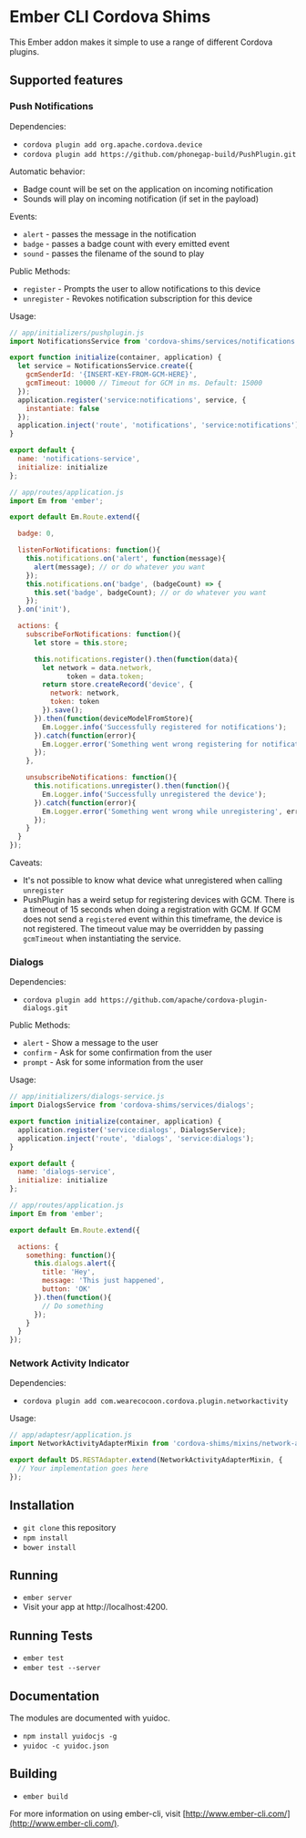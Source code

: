 # Ember CLI Cordova Shims

This Ember addon makes it simple to use a range of different Cordova plugins.

## Supported features

### Push Notifications

Dependencies:

* `cordova plugin add org.apache.cordova.device`
* `cordova plugin add https://github.com/phonegap-build/PushPlugin.git`

Automatic behavior:

* Badge count will be set on the application on incoming notification
* Sounds will play on incoming notification (if set in the payload)

Events:

* `alert` - passes the message in the notification
* `badge` - passes a badge count with every emitted event
* `sound` - passes the filename of the sound to play

Public Methods:

* `register` - Prompts the user to allow notifications to this device
* `unregister` - Revokes notification subscription for this device

Usage:

```javascript
// app/initializers/pushplugin.js
import NotificationsService from 'cordova-shims/services/notifications';

export function initialize(container, application) {
  let service = NotificationsService.create({
    gcmSenderId: '{INSERT-KEY-FROM-GCM-HERE}',
    gcmTimeout: 10000 // Timeout for GCM in ms. Default: 15000
  });
  application.register('service:notifications', service, {
    instantiate: false
  });
  application.inject('route', 'notifications', 'service:notifications');
}

export default {
  name: 'notifications-service',
  initialize: initialize
};
```

```javascript
// app/routes/application.js
import Em from 'ember';

export default Em.Route.extend({

  badge: 0,

  listenForNotifications: function(){
    this.notifications.on('alert', function(message){
      alert(message); // or do whatever you want
    });
    this.notifications.on('badge', (badgeCount) => {
      this.set('badge', badgeCount); // or do whatever you want
    });
  }.on('init'),

  actions: {
    subscribeForNotifications: function(){
      let store = this.store;

      this.notifications.register().then(function(data){
        let network = data.network,
              token = data.token;
        return store.createRecord('device', {
          network: network,
          token: token
        }).save();
      }).then(function(deviceModelFromStore){
        Em.Logger.info('Successfully registered for notifications');
      }).catch(function(error){
        Em.Logger.error('Something went wrong registering for notifications', error);
      });
    },

    unsubscribeNotifications: function(){
      this.notifications.unregister().then(function(){
        Em.Logger.info('Successfully unregistered the device');
      }).catch(function(error){
        Em.Logger.error('Something went wrong while unregistering', error);
      });
    }
  }
});
```

Caveats:

* It's not possible to know what device what unregistered when calling `unregister`
* PushPlugin has a weird setup for registering devices with GCM. There is a timeout
of 15 seconds when doing a registration with GCM. If GCM does not send a `registered`
event within this timeframe, the device is not registered. The timeout value may be
overridden by passing `gcmTimeout` when instantiating the service.

### Dialogs

Dependencies:

* `cordova plugin add https://github.com/apache/cordova-plugin-dialogs.git`

Public Methods:

* `alert` - Show a message to the user
* `confirm` - Ask for some confirmation from the user
* `prompt` - Ask for some information from the user

Usage:

```javascript
// app/initializers/dialogs-service.js
import DialogsService from 'cordova-shims/services/dialogs';

export function initialize(container, application) {
  application.register('service:dialogs', DialogsService);
  application.inject('route', 'dialogs', 'service:dialogs');
}

export default {
  name: 'dialogs-service',
  initialize: initialize
};
```

```javascript
// app/routes/application.js
import Em from 'ember';

export default Em.Route.extend({

  actions: {
    something: function(){
      this.dialogs.alert({
        title: 'Hey',
        message: 'This just happened',
        button: 'OK'
      }).then(function(){
        // Do something
      });
    }
  }
});
```

### Network Activity Indicator

Dependencies:

* `cordova plugin add com.wearecocoon.cordova.plugin.networkactivity`

Usage:

```javascript
// app/adaptesr/application.js
import NetworkActivityAdapterMixin from 'cordova-shims/mixins/network-activity-adapter';

export default DS.RESTAdapter.extend(NetworkActivityAdapterMixin, {
  // Your implementation goes here
});
```

## Installation

* `git clone` this repository
* `npm install`
* `bower install`

## Running

* `ember server`
* Visit your app at http://localhost:4200.

## Running Tests

* `ember test`
* `ember test --server`

## Documentation

The modules are documented with yuidoc.

* `npm install yuidocjs -g`
* `yuidoc -c yuidoc.json`

## Building

* `ember build`

For more information on using ember-cli, visit [http://www.ember-cli.com/](http://www.ember-cli.com/).

